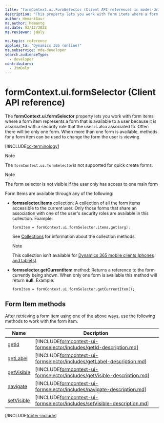```yaml
---
title: "formContext.ui.FormSelector (Client API reference) in model-driven apps"
description: "This property lets you work with form items where a form item represents a form that is available to a user because it is associated with a security role that the user is also associated to. "
author: HemantGaur
ms.author: hemantg
ms.date: 03/12/2022
ms.reviewer: jdaly

ms.topic: reference
applies_to: "Dynamics 365 (online)"
ms.subservice: mda-developer
search.audienceType: 
  - developer
contributors:
  - JimDaly
---
```

# formContext.ui.formSelector (Client API reference)

The **formContext.ui.formSelector** property lets you work with form items where a form item represents a form that is available to a user because it is associated with a security role that the user is also associated to. Often there will be only one form. When more than one form is available, methods for a form item can be used to change the form the user is viewing.

[!INCLUDE[cc-terminology](../../../data-platform/includes/cc-terminology.md)]

> [!NOTE]
> The `formContext.ui.formSelector`is not supported for quick create forms.

> [!NOTE]
> The form selector is not visible if the user only has access to one main form

Form Items are available through any of the following:

- **formselector.items** collection: A collection of all the form items accessible to the current user. Only those forms that share an association with one of the user's security roles are available in this collection. Example:
 
    `formItem = formContext.ui.formSelector.items.get(arg);`

    See [Collections](collections.md) for information about the collection methods.
 
    > [!NOTE]
    > This collection isn't available for [Dynamics 365 mobile clients (phones and tablets)](/dynamics365/mobile-app/overview).

- **formselector.getCurrentItem** method: Returns a reference to the form currently being shown. When only one form is available this method will return **null**. Example:
 
    `formItem = formContext.ui.formSelector.getCurrentItem();`

## Form Item methods

After retrieving a form item using one of the above ways, use the following methods to work with the form item. 

|Name|Decription|
|--|--|
|[getId](formcontext-ui-formselector/getId.md)|[!INCLUDE[formcontext-ui-formselector/includes/getId-description.md](formcontext-ui-formselector/includes/getId-description.md)]|
|[getLabel](formcontext-ui-formselector/getLabel.md)|[!INCLUDE[formcontext-ui-formselector/includes/getLabel-description.md](formcontext-ui-formselector/includes/getLabel-description.md)]|
|[getVisible](formcontext-ui-formselector/getVisible.md)|[!INCLUDE[formcontext-ui-formselector/includes/getVisible-description.md](formcontext-ui-formselector/includes/getVisible-description.md)]|
|[navigate](formcontext-ui-formselector/navigate.md)|[!INCLUDE[formcontext-ui-formselector/includes/navigate-description.md](formcontext-ui-formselector/includes/navigate-description.md)]|
|[setVisible](formcontext-ui-formselector/setVisible.md)|[!INCLUDE[formcontext-ui-formselector/includes/setVisible-description.md](formcontext-ui-formselector/includes/setVisible-description.md)]|


[!INCLUDE[footer-include](../../../../includes/footer-banner.md)]
